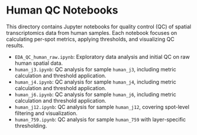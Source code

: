 # Human QC Notebooks

This directory contains Jupyter notebooks for quality control (QC) of spatial transcriptomics data from human samples. Each notebook focuses on calculating per-spot metrics, applying thresholds, and visualizing QC results.

- `EDA_QC_human_raw.ipynb`: Exploratory data analysis and initial QC on raw human spatial data.
- `human_j3.ipynb`: QC analysis for sample `human_j3`, including metric calculation and threshold application.
- `human_j4.ipynb`: QC analysis for sample `human_j4`, including metric calculation and threshold application.
- `human_j6.ipynb`: QC analysis for sample `human_j6`, including metric calculation and threshold application.
- `human_j12.ipynb`: QC analysis for sample `human_j12`, covering spot-level filtering and visualization.
- `human_759.ipynb`: QC analysis for sample `human_759` with layer-specific thresholding.
